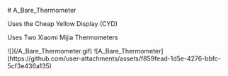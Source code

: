 <P># A_Bare_Thermometer</P>
<P>Uses the Cheap Yellow Display (CYD)</P>
<P>Uses Two Xiaomi Mijia Thermometers</P>
![](/A_Bare_Thermometer.gif)
![A_Bare_Thermometer](https://github.com/user-attachments/assets/f859fead-1d5e-4276-bbfc-5cf3e436a135)
